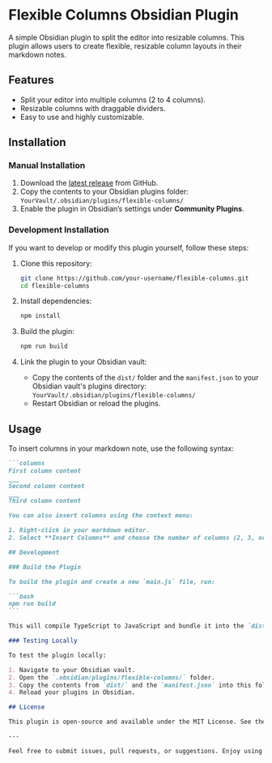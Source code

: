 # Flexible Columns Obsidian Plugin

A simple Obsidian plugin to split the editor into resizable columns. This plugin allows users to create flexible, resizable column layouts in their markdown notes.

## Features

- Split your editor into multiple columns (2 to 4 columns).
- Resizable columns with draggable dividers.
- Easy to use and highly customizable.

## Installation

### Manual Installation

1. Download the [latest release](https://github.com/tezh404/flexible-columns/releases) from GitHub.
2. Copy the contents to your Obsidian plugins folder:  
   `YourVault/.obsidian/plugins/flexible-columns/`
3. Enable the plugin in Obsidian’s settings under **Community Plugins**.

### Development Installation

If you want to develop or modify this plugin yourself, follow these steps:

1. Clone this repository:
    ```bash
    git clone https://github.com/your-username/flexible-columns.git
    cd flexible-columns
    ```

2. Install dependencies:
    ```bash
    npm install
    ```

3. Build the plugin:
    ```bash
    npm run build
    ```

4. Link the plugin to your Obsidian vault:
    - Copy the contents of the `dist/` folder and the `manifest.json` to your Obsidian vault's plugins directory:  
      `YourVault/.obsidian/plugins/flexible-columns/`
    - Restart Obsidian or reload the plugins.

## Usage

To insert columns in your markdown note, use the following syntax:

````markdown
```columns
First column content
___
Second column content
___
Third column content

You can also insert columns using the context menu:

1. Right-click in your markdown editor.
2. Select **Insert Columns** and choose the number of columns (2, 3, or 4).

## Development

### Build the Plugin

To build the plugin and create a new `main.js` file, run:

```bash
npm run build
```

This will compile TypeScript to JavaScript and bundle it into the `dist/` folder.

### Testing Locally

To test the plugin locally:

1. Navigate to your Obsidian vault.
2. Open the `.obsidian/plugins/flexible-columns/` folder.
3. Copy the contents from `dist/` and the `manifest.json` into this folder.
4. Reload your plugins in Obsidian.

## License

This plugin is open-source and available under the MIT License. See the [LICENSE](LICENSE) file for more details.

---

Feel free to submit issues, pull requests, or suggestions. Enjoy using **Flexible Columns** in Obsidian!
